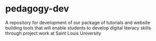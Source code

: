 # pedagogy-dev
A repository for development of our package of tutorials and website building tools that will enable students to develop digital literacy skills through project work at Saint Louis University
